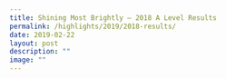 ```yaml
---
title: Shining Most Brightly – 2018 A Level Results
permalink: /highlights/2019/2018-results/
date: 2019-02-22
layout: post
description: ""
image: ""
---
```

